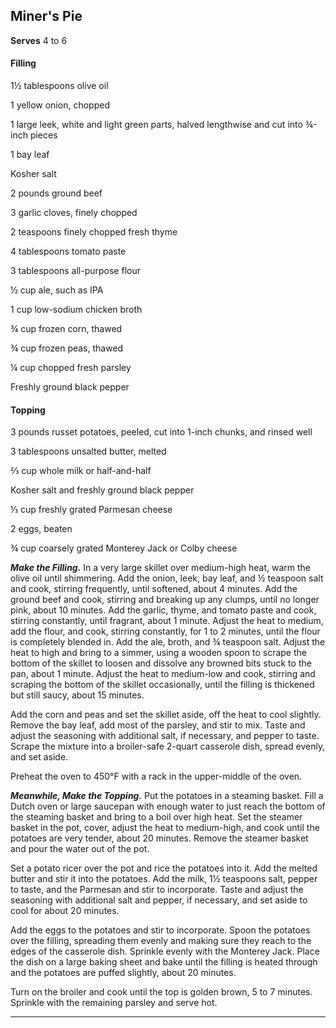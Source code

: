 ﻿## Miner's Pie

**Serves** 4 to 6

#### Filling

1½ tablespoons olive oil

1 yellow onion, chopped

1 large leek, white and light green parts, halved lengthwise and cut into ¾-inch pieces

1 bay leaf

Kosher salt

2 pounds ground beef

3 garlic cloves, finely chopped

2 teaspoons finely chopped fresh thyme

4 tablespoons tomato paste

3 tablespoons all-purpose flour

½ cup ale, such as IPA

1 cup low-sodium chicken broth

¾ cup frozen corn, thawed

¾ cup frozen peas, thawed

¼ cup chopped fresh parsley

Freshly ground black pepper

#### Topping

3 pounds russet potatoes, peeled, cut into 1-inch chunks, and rinsed well

3 tablespoons unsalted butter, melted

⅔ cup whole milk or half-and-half

Kosher salt and freshly ground black pepper

⅓ cup freshly grated Parmesan cheese

2 eggs, beaten

¾ cup coarsely grated Monterey Jack or Colby cheese

***Make the Filling.*** In a very large skillet over medium-high heat, warm the olive oil until shimmering. Add the onion, leek, bay leaf, and ½ teaspoon salt and cook, stirring frequently, until softened, about 4 minutes. Add the ground beef and cook, stirring and breaking up any clumps, until no longer pink, about 10 minutes. Add the garlic, thyme, and tomato paste and cook, stirring constantly, until fragrant, about 1 minute. Adjust the heat to medium, add the flour, and cook, stirring constantly, for 1 to 2 minutes, until the flour is completely blended in. Add the ale, broth, and ¾ teaspoon salt. Adjust the heat to high and bring to a simmer, using a wooden spoon to scrape the bottom of the skillet to loosen and dissolve any browned bits stuck to the pan, about 1 minute. Adjust the heat to medium-low and cook, stirring and scraping the bottom of the skillet occasionally, until the filling is thickened but still saucy, about 15 minutes.

Add the corn and peas and set the skillet aside, off the heat to cool slightly. Remove the bay leaf, add most of the parsley, and stir to mix. Taste and adjust the seasoning with additional salt, if necessary, and pepper to taste. Scrape the mixture into a broiler-safe 2-quart casserole dish, spread evenly, and set aside.

Preheat the oven to 450°F with a rack in the upper-middle of the oven.

***Meanwhile, Make the Topping.*** Put the potatoes in a steaming basket. Fill a Dutch oven or large saucepan with enough water to just reach the bottom of the steaming basket and bring to a boil over high heat. Set the steamer basket in the pot, cover, adjust the heat to medium-high, and cook until the potatoes are very tender, about 20 minutes. Remove the steamer basket and pour the water out of the pot.

Set a potato ricer over the pot and rice the potatoes into it. Add the melted butter and stir it into the potatoes. Add the milk, 1½ teaspoons salt, pepper to taste, and the Parmesan and stir to incorporate. Taste and adjust the seasoning with additional salt and pepper, if necessary, and set aside to cool for about 20 minutes.

Add the eggs to the potatoes and stir to incorporate. Spoon the potatoes over the filling, spreading them evenly and making sure they reach to the edges of the casserole dish. Sprinkle evenly with the Monterey Jack. Place the dish on a large baking sheet and bake until the filling is heated through and the potatoes are puffed slightly, about 20 minutes.

Turn on the broiler and cook until the top is golden brown, 5 to 7 minutes. Sprinkle with the remaining parsley and serve hot.

---

